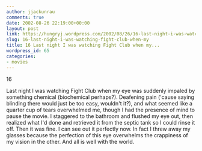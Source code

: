 ```yaml
---
author: jjackunrau
comments: true
date: 2002-08-26 22:19:00+00:00
layout: post
link: https://hungryj.wordpress.com/2002/08/26/16-last-night-i-was-watching-fight-club-when-my/
slug: 16-last-night-i-was-watching-fight-club-when-my
title: 16 Last night I was watching Fight Club when my...
wordpress_id: 65
categories:
- movies
---
```


16
  

  
Last night I was watching Fight Club when my eye was suddenly impaled by something chemical (biochemical perhaps?).  Deafening pain ('cause saying blinding there would just be too easy, wouldn't it?), and what seemed like a quarter cup of tears overwhelmed me, though I had the presence of mind to pause the movie.  I staggered to the bathroom and flushed my eye out, then realized what I'd done and retrieved it from the septic tank so I could rinse it off.  Then it was fine.  I can see out it perfectly now.  In fact I threw away my glasses because the perfection of this eye overwhelms the crappiness of my vision in the other.  And all is well with the world.
